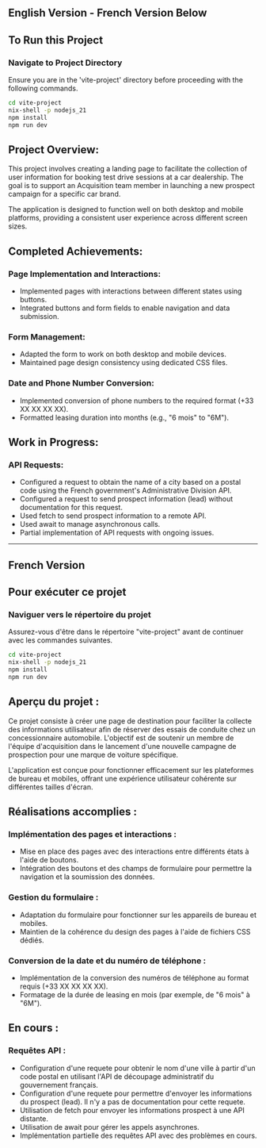 ## English Version - French Version Below 
## To Run this Project

### Navigate to Project Directory

Ensure you are in the 'vite-project' directory before proceeding with the following commands.

```bash
cd vite-project
nix-shell -p nodejs_21
npm install
npm run dev
```

## Project Overview:
This project involves creating a landing page to facilitate the collection of user information for booking test drive sessions at a car dealership. The goal is to support an Acquisition team member in launching a new prospect campaign for a specific car brand. 

The application is designed to function well on both desktop and mobile platforms, providing a consistent user experience across different screen sizes.

## Completed Achievements:
### Page Implementation and Interactions:
- Implemented pages with interactions between different states using buttons.
- Integrated buttons and form fields to enable navigation and data submission.

### Form Management:
- Adapted the form to work on both desktop and mobile devices.
- Maintained page design consistency using dedicated CSS files.

### Date and Phone Number Conversion:
- Implemented conversion of phone numbers to the required format (+33 XX XX XX XX).
- Formatted leasing duration into months (e.g., "6 mois" to "6M").

## Work in Progress:
### API Requests:
- Configured a request to obtain the name of a city based on a postal code using the French government's Administrative Division API.
- Configured a request to send prospect information (lead) without documentation for this request.
- Used fetch to send prospect information to a remote API.
- Used await to manage asynchronous calls.
- Partial implementation of API requests with ongoing issues.

-------------------------------------------------
## French Version

## Pour exécuter ce projet

### Naviguer vers le répertoire du projet

Assurez-vous d'être dans le répertoire "vite-project" avant de continuer avec les commandes suivantes.

```bash
cd vite-project
nix-shell -p nodejs_21
npm install
npm run dev
```

## Aperçu du projet :
Ce projet consiste à créer une page de destination pour faciliter la collecte des informations utilisateur afin de réserver des essais de conduite chez un concessionnaire automobile. L'objectif est de soutenir un membre de l'équipe d'acquisition dans le lancement d'une nouvelle campagne de prospection pour une marque de voiture spécifique.

L'application est conçue pour fonctionner efficacement sur les plateformes de bureau et mobiles, offrant une expérience utilisateur cohérente sur différentes tailles d'écran.

## Réalisations accomplies :
### Implémentation des pages et interactions :
- Mise en place des pages avec des interactions entre différents états à l'aide de boutons.
- Intégration des boutons et des champs de formulaire pour permettre la navigation et la soumission des données.

### Gestion du formulaire :
- Adaptation du formulaire pour fonctionner sur les appareils de bureau et mobiles.
- Maintien de la cohérence du design des pages à l'aide de fichiers CSS dédiés.

### Conversion de la date et du numéro de téléphone :
- Implémentation de la conversion des numéros de téléphone au format requis (+33 XX XX XX XX).
- Formatage de la durée de leasing en mois (par exemple, de "6 mois" à "6M").

## En cours :
### Requêtes API :
- Configuration d'une requete pour obtenir le nom d'une ville à partir d'un code postal en utilisant l'API de découpage administratif du gouvernement français.
- Configuration d'une requete pour permettre d'envoyer les informations du prospect (lead). Il n'y a pas de documentation pour cette requete. 
- Utilisation de fetch pour envoyer les informations prospect à une API distante.
- Utilisation de await pour gérer les appels asynchrones.
- Implémentation partielle des requêtes API avec des problèmes en cours.